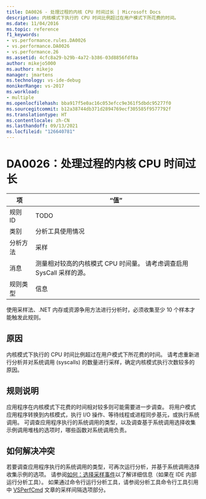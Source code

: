 ```yaml
---
title: DA0026 - 处理过程的内核 CPU 时间过长 | Microsoft Docs
description: 内核模式下执行的 CPU 时间比例超过在用户模式下所花费的时间。
ms.date: 11/04/2016
ms.topic: reference
f1_keywords:
- vs.performance.rules.DA0026
- vs.performance.DA0026
- vs.performance.26
ms.assetid: 4cfc8a29-b29b-4a72-b386-03d8856fdf8a
author: mikejo5000
ms.author: mikejo
manager: jmartens
ms.technology: vs-ide-debug
monikerRange: vs-2017
ms.workload:
- multiple
ms.openlocfilehash: bba917f5e0ac16c053efcc9e361f5dbdc95277f0
ms.sourcegitcommit: b12a38744db371d2894769ecf305585f9577792f
ms.translationtype: HT
ms.contentlocale: zh-CN
ms.lasthandoff: 09/13/2021
ms.locfileid: "126640781"
---
```

# <a name="da0026-excessive-kernel-cpu-time-processing"></a>DA0026：处理过程的内核 CPU 时间过长

|项|“值”|
|-|-|
|规则 ID|TODO|
|类别|分析工具使用情况|
|分析方法|采样|
|消息|测量相对较高的内核模式 CPU 时间量。 请考虑调查启用 SysCall 采样的源。|
|规则类型|信息|

 使用采样法、.NET 内存或资源争用方法进行分析时，必须收集至少 10 个样本才能触发此规则。

## <a name="cause"></a>原因
 内核模式下执行的 CPU 时间比例超过在用户模式下所花费的时间。 请考虑重新进行分析并对系统调用 (syscalls) 的数量进行采样，确定内核模式执行次数较多的原因。

## <a name="rule-description"></a>规则说明
 应用程序在内核模式下花费的时间相对较多则可能需要进一步调查。 将用户模式应用程序转换到内核模式，执行 I/O 操作、等待线程或进程同步基元，或执行系统调用。 可调查应用程序执行的系统调用的类型，以及调查基于系统调用选择收集示例调用堆栈的选项时，哪些函数对系统调用负责。

## <a name="how-to-fix-violations"></a>如何解决冲突
 若要调查应用程序执行的系统调用的类型，可再次运行分析，并基于系统调用选择收集示例的选项。 请参阅[如何：选择采样事件](../profiling/how-to-choose-sampling-events.md)以了解详细信息（如果在 IDE 内部运行分析工具）。 如果通过命令行运行分析工具，请参阅分析工具命令行工具引用中 [VSPerfCmd](../profiling/vsperfcmd.md) 文章的采样间隔选项部分。
